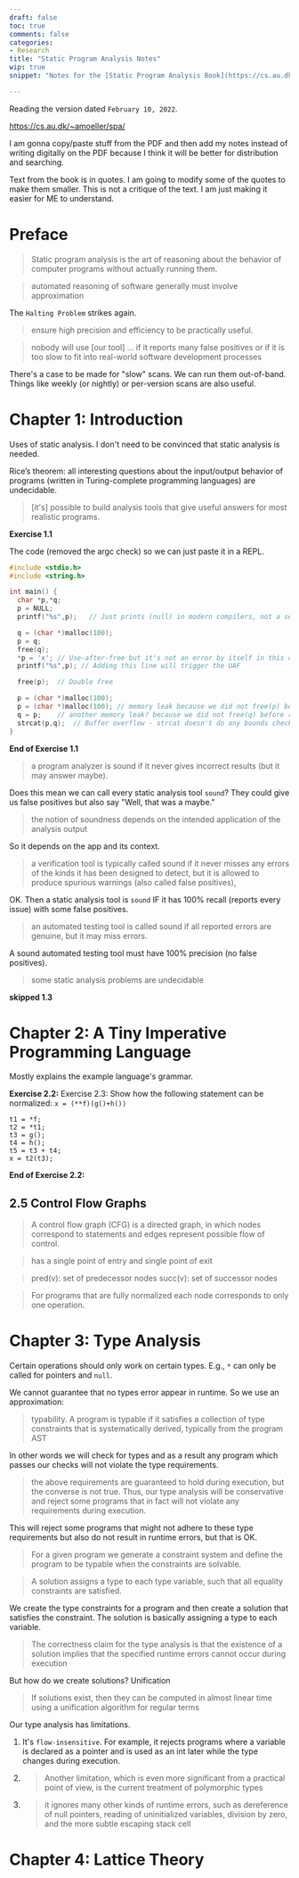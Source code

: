 ```yaml
---
draft: false
toc: true
comments: false
categories:
- Research
title: "Static Program Analysis Notes"
wip: true
snippet: "Notes for the [Static Program Analysis Book](https://cs.au.dk/~amoeller/spa/)"

---
```


Reading the version dated `February 10, 2022`.

https://cs.au.dk/~amoeller/spa/

I am gonna copy/paste stuff from the PDF and then add my notes instead of
writing digitally on the PDF because I think it will be better for
distribution and searching.

Text from the book is in quotes. I am going to modify some of the quotes to make
them smaller. This is not a critique of the text. I am just making it easier for
ME to understand.

# Preface

> Static program analysis is the art of reasoning about the behavior of computer
> programs without actually running them.

> automated reasoning of software generally must involve approximation

The `Halting Problem` strikes again.

> ensure high precision and efficiency to be practically useful.

> nobody will use [our tool] ... if it reports many false positives or if it is
> too slow to fit into real-world software development processes

There's a case to be made for "slow" scans. We can run them out-of-band. Things
like weekly (or nightly) or per-version scans are also useful.

# Chapter 1: Introduction
Uses of static analysis. I don't need to be convinced that static analysis is
needed.

Rice’s theorem: all interesting questions about the input/output behavior of
programs (written in Turing-complete programming languages) are undecidable.

> [it's] possible to build analysis tools that give useful answers for most
> realistic programs.

**Exercise 1.1**

The code (removed the argc check) so we can just paste it in a REPL.

```c
#include <stdio.h>
#include <string.h>

int main() {
  char *p,*q;
  p = NULL;
  printf("%s",p);   // Just prints (null) in modern compilers, not a security issue

  q = (char *)malloc(100);
  p = q;
  free(q);
  *p = 'x'; // Use-after-free but it's not an error by itself in this code
  printf("%s",p); // Adding this line will trigger the UAF

  free(p);  // Double free

  p = (char *)malloc(100);
  p = (char *)malloc(100); // memory leak because we did not free(p) before the new malloc
  q = p;    // another memory leak? because we did not free(q) before reassigning it
  strcat(p,q);  // Buffer overflow - strcat doesn't do any bounds check
}
```

**End of Exercise 1.1**

> a program analyzer is sound if it never gives incorrect results (but it may
> answer maybe).

Does this mean we can call every static analysis tool `sound`? They could give
us false positives but also say "Well, that was a maybe."

> the notion of soundness depends on the intended application of the analysis
> output

So it depends on the app and its context.

> a verification tool is typically called sound if it never misses any errors of
> the kinds it has been designed to detect, but it is allowed to produce
> spurious warnings (also called false positives),

OK. Then a static analysis tool is `sound` IF it has 100% recall (reports every
issue) with some false positives.

> an automated testing tool is called sound if all reported errors are genuine,
> but it may miss errors.

A sound automated testing tool must have 100% precision (no false positives).

> some static analysis problems are undecidable

**skipped 1.3**

# Chapter 2: A Tiny Imperative Programming Language
Mostly explains the example language's grammar.

**Exercise 2.2:**
Exercise 2.3: Show how the following statement can be normalized:
`x = (**f)(g()+h())`

```
t1 = *f;
t2 = *t1;
t3 = g();
t4 = h();
t5 = t3 + t4;
x = t2(t3);
```

**End of Exercise 2.2:**

## 2.5 Control Flow Graphs

> A control flow graph (CFG) is a directed graph, in which nodes correspond to
> statements and edges represent possible flow of control.

> has a single point of entry and single point of exit

> pred(v): set of predecessor nodes
> succ(v): set of successor nodes

> For programs that are fully normalized each node corresponds to only one
> operation.

# Chapter 3: Type Analysis
Certain operations should only work on certain types. E.g., `*` can only be
called for pointers and `null`.

We cannot guarantee that no types error appear in runtime. So we use an
approximation:

> typability. A program is typable if it satisfies a collection of type
> constraints that is systematically derived, typically from the program AST

In other words we will check for types and as a result any program which passes
our checks will not violate the type requirements.

> the above requirements are guaranteed to hold during execution, but the
> converse is not true. Thus, our type analysis will be conservative and reject
> some programs that in fact will not violate any requirements during execution.

This will reject some programs that might not adhere to these type requirements
but also do not result in runtime errors, but that is OK.

> For a given program we generate a constraint system and define the program to
> be typable when the constraints are solvable.

> A solution assigns a type to each type variable, such that all equality constraints are satisfied.


We create the type constraints for a program and then create a solution that
satisfies the constraint. The solution is basically assigning a type to each
variable. 
 
> The correctness claim for the type analysis is that the existence of a
> solution implies that the specified runtime errors cannot occur during
> execution

But how do we create solutions? Unification

> If solutions exist, then they can be computed in almost linear time using a
> unification algorithm for regular terms

Our type analysis has limitations.

1. It's `flow-insensitive`. For example, it rejects programs where a variable is
   declared as a pointer and is used as an int later while the type changes
   during execution.
2. > Another limitation, which is even more significant from a practical point
   of view, is the current treatment of polymorphic types
3. > it ignores many other kinds of runtime errors, such as dereference of null
   > pointers, reading of uninitialized variables, division by zero, and the
   > more subtle escaping stack cell

# Chapter 4: Lattice Theory
